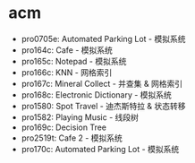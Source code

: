 # acm

- pro0705e: Automated Parking Lot - 模拟系统
- pro164c: Cafe - 模拟系统
- pro165c: Notepad - 模拟系统
- pro166c: KNN - 网格索引
- pro167c: Mineral Collect - 并查集 & 网格索引
- pro168c: Electronic Dictionary - 模拟系统
- pro1580: Spot Travel - 迪杰斯特拉 & 状态转移
- pro1582: Playing Music - 线段树
- pro169c: Decision Tree
- pro2519t: Cafe 2 - 模拟系统
- pro170c: Automated Parking Lot - 模拟系统

